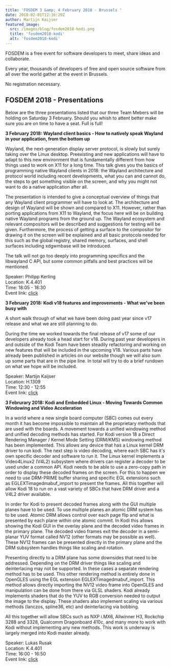 ```yaml
---
title: 'FOSDEM 3 &amp; 4 February 2018 - Brussels '
date: 2018-02-01T12:16:20Z
author: Martijn Kaijser
featured_image:
  src: /images/blog/fosdem2018-kodi.png
  title: 'fosdem2018-kodi'
  alt: 'fosdem2018-kodi'
---
```

FOSDEM is a free event for software developers to meet, share ideas and collaborate.

 Every year, thousands of developers of free and open source software from all over the world gather at the event in Brussels.

 No registration necessary.

  FOSDEM 2018 - Presentations
---------------------------

 Below are the three presentations listed that our three Team Mebers will be holding on Saturday 3 February. Should you whish to attent better make sure you are on time to have a seat. Full is full!

  

 **3 February 2018: Wayland client basics - How to natively speak Wayland in your application, from the bottom up**

 Wayland, the next-generation display server protocol, is slowly but surely taking over the Linux desktop. Preexisting and new applications will have to adapt to this new environment that is fundamentally different from how things used to work on X11 for a long time. This talk gives you the basics of programming native Wayland clients in 2018: the Wayland architecture and protocol world including recent developments, what you can and cannot do, the steps to get something visible on the screen, and why you might not want to do a native application after all.

 The presentation is intended to give a conceptual overview of things that any Wayland client programmer will have to look at. The architecture and design of Wayland will be shown and compared to X11. However, rather than porting applications from X11 to Wayland, the focus here will be on building native Wayland programs from the ground up. The Wayland ecosystem and relevant compositors will be described and suggestions for testing will be given. Furthermore, the process of getting a surface to the compositor for drawing it on the screen will be explained and all basic protocols needed for this such as the global registry, shared memory, surfaces, and shell surfaces including xdgwmbase will be introduced.

 The talk will not go too deeply into programming specifics and the libwayland C API, but some common pitfalls and best practices will be mentioned.

 Speaker: Philipp Kerling  
Location: K.4.401  
Time: 18:05 - 18:30  
Event link: [click](https://archive.fosdem.org/2018/schedule/event/wayland_client/)

  

  **3 February 2018: Kodi v18 features and improvements - What we've been busy with**

 A short walk through of what we have been doing past year since v17 release and what we are still planning to do.

 During the time we worked towards the final release of v17 some of our developers already took a head start for v18. During past year developers in and outside of the Kodi Team have been steadily refactoring and working on new features that will be included in the upcoming V18. Various parts have already been published in articles on our website though we will also sum up some parts that are in the pipe line. In total will try to do a brief rundown on what we hope will be included.

 Speaker: Martijn Kaijser  
Location: H.1309  
Time: 12:30 - 12:55  
Event link: [click](https://archive.fosdem.org/2018/schedule/event/om_kodi/)

  

  **3 Februrary 2018: Kodi and Embedded Linux - Moving Towards Common Windowing and Video Acceleration**

 In a world where a new single board computer (SBC) comes out every month it has become impossible to maintain all the proprietary methods that are used with the boards. A movement towards a unified windowing method and unified decoding methods has started. For Kodi version 18 a Direct Rendering Manager / Kernel Mode Setting (DRM/KMS) windowing method has been implemented. This allows any device that has a Linux kernel DRM driver to run kodi. The next step is video decoding, where each SBC has it's own specific decoder and software to run it. The Linux kernel implements a Video4Linux2 (V4L2) subsystem where drivers can register a decoder to be used under a common API. Kodi needs to be able to use a zero-copy path in order to display these decoded frames on the screen. For this to happen we need to use DRM-PRIME buffer sharing and specific EGL extensions such as EGLEXTimagedmabuf\_import to present the frames. All this together will allow Kodi 18 to run on a vast variety of SBCs that have DRM driver and a V4L2 driver available.

 In order for Kodi to present decoded frames along with the GUI multiple planes have to be used. To use multiple planes an atomic DRM system has to be used. Atomic DRM allows control over each page flip and what is presented by each plane within one atomic commit. In Kodi this allows showing the Kodi GUI in the overlay plane and the decoded video frames in the primary plane. The decoded video frames exit the decoder in a semi-planar YUV format called NV12 (other formats may be possible as well). These NV12 frames can be presented directly in the primary plane and the DRM subsystem handles things like scaling and rotation.

 Presenting directly to a DRM plane has some downsides that need to be addressed. Depending on the DRM driver things like scaling and deinterlacing may not be supported. In these cases a separate rendering method has to be used. This other rendering method is entirely done in OpenGLES using the EGL extension EGLEXTimagedmabuf\_import. This method allows directly importing the NV12 video frame into OpenGLES and manipulation can be done from there via GLSL shaders. Kodi already implements shaders that do the YUV to RGB conversion needed to output the image to the display. These shaders also implement scaling via various methods (lanczos, spline36, etc) and deinterlacing via bobbing.

 All this together will allow SBCs such as NXP i.MX6, Allwinner H3, Rockchip 3288 and 3328, Qualcomm Dragonboard 410c, and many more to work with Kodi without implementing any new methods. This work is underway is largely merged into Kodi master already.

 Speaker: Lukas Rusak  
Location: K.4.401  
Time: 16:00 - 16:50  
Event link: [click](https://archive.fosdem.org/2018/schedule/event/kodi/)

  

  

 